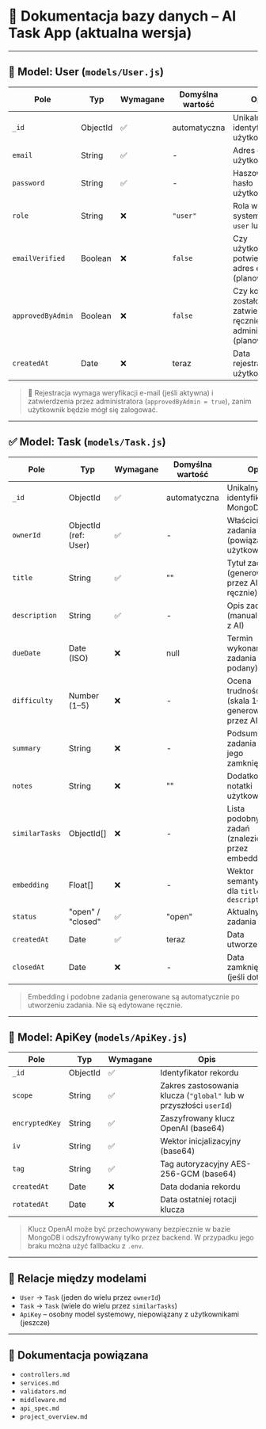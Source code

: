 # 📄 Dokumentacja bazy danych – AI Task App (aktualna wersja)

---

## 🧩 Model: User (`models/User.js`)

| Pole              | Typ      | Wymagane | Domyślna wartość | Opis                                                                    |
| ----------------- | -------- | -------- | ---------------- | ----------------------------------------------------------------------- |
| `_id`             | ObjectId | ✅       | automatyczna     | Unikalny identyfikator użytkownika                                      |
| `email`           | String   | ✅       | -                | Adres e-mail użytkownika                                                |
| `password`        | String   | ✅       | -                | Haszowane hasło użytkownika                                             |
| `role`            | String   | ❌       | `"user"`         | Rola w systemie: `user` lub `admin`                                     |
| `emailVerified`   | Boolean  | ❌       | `false`          | Czy użytkownik potwierdził adres e-mail (planowane)                     |
| `approvedByAdmin` | Boolean  | ❌       | `false`          | Czy konto zostało zatwierdzone ręcznie przez administratora (planowane) |
| `createdAt`       | Date     | ❌       | teraz            | Data rejestracji użytkownika                                            |

> 🔐 Rejestracja wymaga weryfikacji e-mail (jeśli aktywna) i zatwierdzenia przez administratora (`approvedByAdmin = true`), zanim użytkownik będzie mógł się zalogować.

---

## ✅ Model: Task (`models/Task.js`)

| Pole           | Typ                  | Wymagane | Domyślna wartość | Opis                                                 |
| -------------- | -------------------- | -------- | ---------------- | ---------------------------------------------------- |
| `_id`          | ObjectId             | ✅       | automatyczna     | Unikalny identyfikator MongoDB                       |
| `ownerId`      | ObjectId (ref: User) | ✅       | -                | Właściciel zadania (powiązanie z użytkownikiem)      |
| `title`        | String               | ✅       | ""               | Tytuł zadania (generowany przez AI lub ręcznie)      |
| `description`  | String               | ✅       | -                | Opis zadania (manualnie lub z AI)                    |
| `dueDate`      | Date (ISO)           | ❌       | null             | Termin wykonania zadania (jeśli podany)              |
| `difficulty`   | Number (1–5)         | ❌       | -                | Ocena trudności (skala 1–5) generowana przez AI      |
| `summary`      | String               | ❌       | -                | Podsumowanie zadania po jego zamknięciu              |
| `notes`        | String               | ❌       | ""               | Dodatkowe notatki użytkownika                        |
| `similarTasks` | ObjectId[]           | ❌       | -                | Lista podobnych zadań (znalezionych przez embedding) |
| `embedding`    | Float[]              | ❌       | -                | Wektor semantyczny dla `title + description`         |
| `status`       | "open" / "closed"    | ✅       | "open"           | Aktualny status zadania                              |
| `createdAt`    | Date                 | ✅       | teraz            | Data utworzenia                                      |
| `closedAt`     | Date                 | ❌       | -                | Data zamknięcia (jeśli dotyczy)                      |

> Embedding i podobne zadania generowane są automatycznie po utworzeniu zadania. Nie są edytowane ręcznie.

---

## 🔐 Model: ApiKey (`models/ApiKey.js`)

| Pole           | Typ      | Wymagane | Opis                                                               |
| -------------- | -------- | -------- | ------------------------------------------------------------------ |
| `_id`          | ObjectId | ✅       | Identyfikator rekordu                                              |
| `scope`        | String   | ✅       | Zakres zastosowania klucza (`"global"` lub w przyszłości `userId`) |
| `encryptedKey` | String   | ✅       | Zaszyfrowany klucz OpenAI (base64)                                 |
| `iv`           | String   | ✅       | Wektor inicjalizacyjny (base64)                                    |
| `tag`          | String   | ✅       | Tag autoryzacyjny AES-256-GCM (base64)                             |
| `createdAt`    | Date     | ❌       | Data dodania rekordu                                               |
| `rotatedAt`    | Date     | ❌       | Data ostatniej rotacji klucza                                      |

> Klucz OpenAI może być przechowywany bezpiecznie w bazie MongoDB i odszyfrowywany tylko przez backend. W przypadku jego braku można użyć fallbacku z `.env`.

---

## 🧠 Relacje między modelami

- `User` → `Task` (jeden do wielu przez `ownerId`)
- `Task` → `Task` (wiele do wielu przez `similarTasks`)
- `ApiKey` – osobny model systemowy, niepowiązany z użytkownikami (jeszcze)

---

## 📄 Dokumentacja powiązana

- `controllers.md`
- `services.md`
- `validators.md`
- `middleware.md`
- `api_spec.md`
- `project_overview.md`
